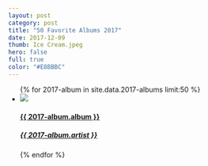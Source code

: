 ```yaml
---
layout: post
category: post
title: "50 Favorite Albums 2017"
date: 2017-12-09
thumb: Ice Cream.jpeg
hero: false
full: true
color: "#E8BBBC"
---
```


<ul class="list article-list list-grid list-grid-numbered list-shadow">
  {% for 2017-album in site.data.2017-albums limit:50 %}
  <li class="list-item">
    <a href="{{ 2017-album.link }}">
      <img src="/img/albums/{{ 2017-album.album }}.jpeg" class="list-image">
      <h4 class="list-title">{{ 2017-album.album }}</h4>
      <h5>{{ 2017-album.artist }}</h5>
      <h5 class="list-rank"></h5>
    </a>
  </li>
  {% endfor %}
</ul>
